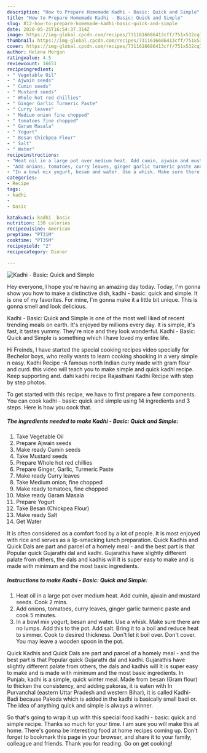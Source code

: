 ```yaml
---
description: "How to Prepare Homemade Kadhi - Basic: Quick and Simple"
title: "How to Prepare Homemade Kadhi - Basic: Quick and Simple"
slug: 812-how-to-prepare-homemade-kadhi-basic-quick-and-simple
date: 2020-05-25T16:54:37.314Z
image: https://img-global.cpcdn.com/recipes/7311616686413cff/751x532cq70/kadhi-basic-quick-and-simple-recipe-main-photo.jpg
thumbnail: https://img-global.cpcdn.com/recipes/7311616686413cff/751x532cq70/kadhi-basic-quick-and-simple-recipe-main-photo.jpg
cover: https://img-global.cpcdn.com/recipes/7311616686413cff/751x532cq70/kadhi-basic-quick-and-simple-recipe-main-photo.jpg
author: Helena Morgan
ratingvalue: 4.5
reviewcount: 16651
recipeingredient:
- " Vegetable Oil"
- " Ajwain seeds"
- " Cumin seeds"
- " Mustard seeds"
- " Whole hot red chillies"
- " Ginger Garlic Turmeric Paste"
- " Curry leaves"
- " Medium onion fine chopped"
- " tomatoes fine chopped"
- " Garam Masala"
- " Yogurt"
- " Besan Chickpea Flour"
- " Salt"
- " Water"
recipeinstructions:
- "Heat oil in a large pot over medium heat. Add cumin, ajwain and mustard seeds. Cook 2 mins."
- "Add onions, tomatoes, curry leaves, ginger garlic turmeric paste and cook 5 minutes."
- "In a bowl mix yogurt, besan and water. Use a whisk. Make sure there are no lumps. Add this to the pot. Add salt. Bring it to a boil and reduce heat to simmer. Cook to desired thickness.  Don&#39;t let it boil over. Don&#39;t cover. You may leave a wooden spoon in the pot."
categories:
- Recipe
tags:
- kadhi
- 
- basic

katakunci: kadhi  basic 
nutrition: 130 calories
recipecuisine: American
preptime: "PT31M"
cooktime: "PT35M"
recipeyield: "2"
recipecategory: Dinner

---
```



![Kadhi - Basic: Quick and Simple](https://img-global.cpcdn.com/recipes/7311616686413cff/751x532cq70/kadhi-basic-quick-and-simple-recipe-main-photo.jpg)

Hey everyone, I hope you're having an amazing day today. Today, I'm gonna show you how to make a distinctive dish, kadhi - basic: quick and simple. It is one of my favorites. For mine, I'm gonna make it a little bit unique. This is gonna smell and look delicious.

Kadhi - Basic: Quick and Simple is one of the most well liked of recent trending meals on earth. It's enjoyed by millions every day. It is simple, it's fast, it tastes yummy. They're nice and they look wonderful. Kadhi - Basic: Quick and Simple is something which I have loved my entire life.

Hi Freinds, I have started the special cooking recipes video specially for Bechelor boys, who really wants to learn cooking shooking in a very simple n easy. Kadhi Recipe -A famous north Indian curry made with gram flour and curd. this video will teach you to make simple and quick kadhi recipe. Keep supporting and. dahi kadhi recipe Rajasthani Kadhi Recipe with step by step photos.


To get started with this recipe, we have to first prepare a few components. You can cook kadhi - basic: quick and simple using 14 ingredients and 3 steps. Here is how you cook that.

<!--inarticleads1-->

##### The ingredients needed to make Kadhi - Basic: Quick and Simple:

1. Take  Vegetable Oil
1. Prepare  Ajwain seeds
1. Make ready  Cumin seeds
1. Take  Mustard seeds
1. Prepare  Whole hot red chillies
1. Prepare  Ginger, Garlic, Turmeric Paste
1. Make ready  Curry leaves
1. Take  Medium onion, fine chopped
1. Make ready  tomatoes, fine chopped
1. Make ready  Garam Masala
1. Prepare  Yogurt
1. Take  Besan (Chickpea Flour)
1. Make ready  Salt
1. Get  Water


It is often considered as a comfort food by a lot of people. It is most enjoyed with rice and serves as a lip-smacking lunch preparation. Quick Kadhis and Quick Dals are part and parcel of a homely meal - and the best part is that Popular quick Gujarathi dal and kadhi. Gujarathis have slightly different palate from others, the dals and kadhis will It is super easy to make and is made with minimum and the most basic ingredients. 

<!--inarticleads2-->

##### Instructions to make Kadhi - Basic: Quick and Simple:

1. Heat oil in a large pot over medium heat. Add cumin, ajwain and mustard seeds. Cook 2 mins.
1. Add onions, tomatoes, curry leaves, ginger garlic turmeric paste and cook 5 minutes.
1. In a bowl mix yogurt, besan and water. Use a whisk. Make sure there are no lumps. Add this to the pot. Add salt. Bring it to a boil and reduce heat to simmer. Cook to desired thickness.  Don&#39;t let it boil over. Don&#39;t cover. You may leave a wooden spoon in the pot.


Quick Kadhis and Quick Dals are part and parcel of a homely meal - and the best part is that Popular quick Gujarathi dal and kadhi. Gujarathis have slightly different palate from others, the dals and kadhis will It is super easy to make and is made with minimum and the most basic ingredients. In Punjab, kadhi is a simple, quick winter meal. Made from besan (Gram flour) to thicken the consistency, and adding pakoras, it is eaten with In Purvanchal (eastern Uttar Pradesh and western Bihar), it is called Kadhi-Badi because Pakoda which is added in the kadhi is basically small badi or. The idea of anything quick and simple is always a winner. 

So that's going to wrap it up with this special food kadhi - basic: quick and simple recipe. Thanks so much for your time. I am sure you will make this at home. There's gonna be interesting food at home recipes coming up. Don't forget to bookmark this page in your browser, and share it to your family, colleague and friends. Thank you for reading. Go on get cooking!
